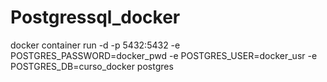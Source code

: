 # Postgressql_docker

docker container run -d -p 5432:5432 -e POSTGRES_PASSWORD=docker_pwd -e POSTGRES_USER=docker_usr -e POSTGRES_DB=curso_docker postgres
